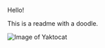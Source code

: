 Hello!

This is a readme with a doodle.

![Image of Yaktocat](https://slummysinglemummy.files.wordpress.com/2011/01/doodle.jpg)
